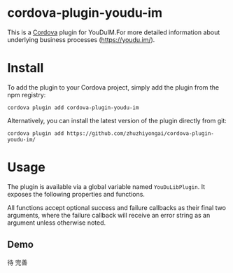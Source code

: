 # cordova-plugin-youdu-im
This is a [Cordova](http://cordova.apache.org/) plugin for YouDuIM.For more detailed information about underlying business processes  (https://youdu.im/).

# Install

To add the plugin to your Cordova project, simply add the plugin from the npm registry:

    cordova plugin add cordova-plugin-youdu-im

Alternatively, you can install the latest version of the plugin directly from git:

    cordova plugin add https://github.com/zhuzhiyongai/cordova-plugin-youdu-im/

# Usage

The plugin is available via a global variable named `YouDuLibPlugin`. It exposes the following properties and functions.

All functions accept optional success and failure callbacks as their final two arguments, where the failure callback will receive an error string as an argument unless otherwise noted.

## Demo
待 完善